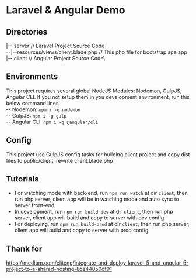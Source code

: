 # Laravel & Angular Demo

## Directories

|-- server // Laravel Project Source Code\
--|--resources/views/client.blade.php // This php file for bootstrap spa app\
|-- client // Angular Project Source Code\

## Environments
This project requires several global NodeJS Modules: Nodemon, GulpJS, Angular CLI. If you not setup them in you development environment, run this below command lines:\
-- Nodemon: `npm i -g nodemon`\
-- GulpJS: `npm i -g gulp`\
-- Angular CLI: `npm i -g @angular/cli`

## Config
This project use GulpJS config tasks for building client project and copy dist files to public/client, rewrite client.blade.php

## Tutorials
- For watching mode with back-end, run `npm run watch` at dir `client`, then run php server, client app will be in watching mode and auto sync to server front-end.
- In development, run `npm run build-dev` at dir `client`, then run php server, client app will build and copy to server with dev config.
- For deploying, run `npm run build-prod` at dir `client`, then run php server, client app will build and copy to server with prod config

## Thank for
https://medium.com/eliteng/integrate-and-deploy-laravel-5-and-angular-5-project-to-a-shared-hosting-8ce44050df91

